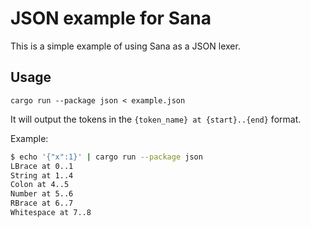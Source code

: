 # JSON example for Sana

This is a simple example of using Sana as a JSON lexer.

## Usage

```
cargo run --package json < example.json
```

It will output the tokens in the `{token_name} at {start}..{end}` format.

Example:

```bash
$ echo '{"x":1}' | cargo run --package json
LBrace at 0..1
String at 1..4
Colon at 4..5
Number at 5..6
RBrace at 6..7
Whitespace at 7..8
```
